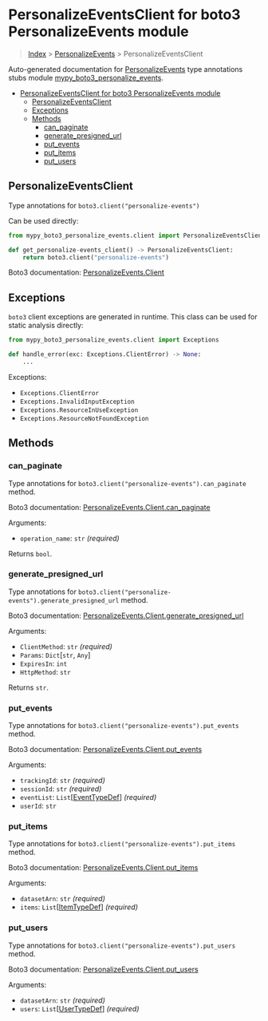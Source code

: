 # PersonalizeEventsClient for boto3 PersonalizeEvents module

> [Index](..) > [PersonalizeEvents](.) > PersonalizeEventsClient

Auto-generated documentation for
[PersonalizeEvents](https://boto3.amazonaws.com/v1/documentation/api/1.17.76/reference/services/personalize-events.html#PersonalizeEvents)
type annotations stubs module
[mypy_boto3_personalize_events](https://pypi.org/project/mypy-boto3-personalize-events/).

- [PersonalizeEventsClient for boto3 PersonalizeEvents module](#personalizeeventsclient-for-boto3-personalizeevents-module)
  - [PersonalizeEventsClient](#personalizeeventsclient)
  - [Exceptions](#exceptions)
  - [Methods](#methods)
    - [can_paginate](#can_paginate)
    - [generate_presigned_url](#generate_presigned_url)
    - [put_events](#put_events)
    - [put_items](#put_items)
    - [put_users](#put_users)

## PersonalizeEventsClient

Type annotations for `boto3.client("personalize-events")`

Can be used directly:

```python
from mypy_boto3_personalize_events.client import PersonalizeEventsClient

def get_personalize-events_client() -> PersonalizeEventsClient:
    return boto3.client("personalize-events")
```

Boto3 documentation:
[PersonalizeEvents.Client](https://boto3.amazonaws.com/v1/documentation/api/1.17.76/reference/services/personalize-events.html#PersonalizeEvents.Client)

## Exceptions

`boto3` client exceptions are generated in runtime. This class can be used for
static analysis directly:

```python
from mypy_boto3_personalize_events.client import Exceptions

def handle_error(exc: Exceptions.ClientError) -> None:
    ...
```

Exceptions:

- `Exceptions.ClientError`
- `Exceptions.InvalidInputException`
- `Exceptions.ResourceInUseException`
- `Exceptions.ResourceNotFoundException`

## Methods

### can_paginate

Type annotations for `boto3.client("personalize-events").can_paginate` method.

Boto3 documentation:
[PersonalizeEvents.Client.can_paginate](https://boto3.amazonaws.com/v1/documentation/api/1.17.76/reference/services/personalize-events.html#PersonalizeEvents.Client.can_paginate)

Arguments:

- `operation_name`: `str` *(required)*

Returns `bool`.

### generate_presigned_url

Type annotations for
`boto3.client("personalize-events").generate_presigned_url` method.

Boto3 documentation:
[PersonalizeEvents.Client.generate_presigned_url](https://boto3.amazonaws.com/v1/documentation/api/1.17.76/reference/services/personalize-events.html#PersonalizeEvents.Client.generate_presigned_url)

Arguments:

- `ClientMethod`: `str` *(required)*
- `Params`: `Dict`\[`str`, `Any`\]
- `ExpiresIn`: `int`
- `HttpMethod`: `str`

Returns `str`.

### put_events

Type annotations for `boto3.client("personalize-events").put_events` method.

Boto3 documentation:
[PersonalizeEvents.Client.put_events](https://boto3.amazonaws.com/v1/documentation/api/1.17.76/reference/services/personalize-events.html#PersonalizeEvents.Client.put_events)

Arguments:

- `trackingId`: `str` *(required)*
- `sessionId`: `str` *(required)*
- `eventList`: `List`\[[EventTypeDef](./type_defs.md#eventtypedef)\]
  *(required)*
- `userId`: `str`

### put_items

Type annotations for `boto3.client("personalize-events").put_items` method.

Boto3 documentation:
[PersonalizeEvents.Client.put_items](https://boto3.amazonaws.com/v1/documentation/api/1.17.76/reference/services/personalize-events.html#PersonalizeEvents.Client.put_items)

Arguments:

- `datasetArn`: `str` *(required)*
- `items`: `List`\[[ItemTypeDef](./type_defs.md#itemtypedef)\] *(required)*

### put_users

Type annotations for `boto3.client("personalize-events").put_users` method.

Boto3 documentation:
[PersonalizeEvents.Client.put_users](https://boto3.amazonaws.com/v1/documentation/api/1.17.76/reference/services/personalize-events.html#PersonalizeEvents.Client.put_users)

Arguments:

- `datasetArn`: `str` *(required)*
- `users`: `List`\[[UserTypeDef](./type_defs.md#usertypedef)\] *(required)*
